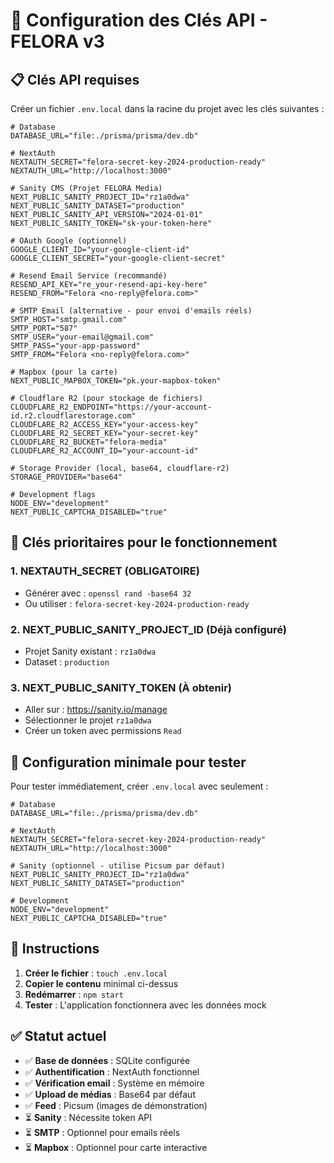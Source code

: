 # 🔑 Configuration des Clés API - FELORA v3

## 📋 Clés API requises

Créer un fichier `.env.local` dans la racine du projet avec les clés suivantes :

```env
# Database
DATABASE_URL="file:./prisma/prisma/dev.db"

# NextAuth
NEXTAUTH_SECRET="felora-secret-key-2024-production-ready"
NEXTAUTH_URL="http://localhost:3000"

# Sanity CMS (Projet FELORA Media)
NEXT_PUBLIC_SANITY_PROJECT_ID="rz1a0dwa"
NEXT_PUBLIC_SANITY_DATASET="production"
NEXT_PUBLIC_SANITY_API_VERSION="2024-01-01"
NEXT_PUBLIC_SANITY_TOKEN="sk-your-token-here"

# OAuth Google (optionnel)
GOOGLE_CLIENT_ID="your-google-client-id"
GOOGLE_CLIENT_SECRET="your-google-client-secret"

# Resend Email Service (recommandé)
RESEND_API_KEY="re_your-resend-api-key-here"
RESEND_FROM="Felora <no-reply@felora.com>"

# SMTP Email (alternative - pour envoi d'emails réels)
SMTP_HOST="smtp.gmail.com"
SMTP_PORT="587"
SMTP_USER="your-email@gmail.com"
SMTP_PASS="your-app-password"
SMTP_FROM="Felora <no-reply@felora.com>"

# Mapbox (pour la carte)
NEXT_PUBLIC_MAPBOX_TOKEN="pk.your-mapbox-token"

# Cloudflare R2 (pour stockage de fichiers)
CLOUDFLARE_R2_ENDPOINT="https://your-account-id.r2.cloudflarestorage.com"
CLOUDFLARE_R2_ACCESS_KEY="your-access-key"
CLOUDFLARE_R2_SECRET_KEY="your-secret-key"
CLOUDFLARE_R2_BUCKET="felora-media"
CLOUDFLARE_R2_ACCOUNT_ID="your-account-id"

# Storage Provider (local, base64, cloudflare-r2)
STORAGE_PROVIDER="base64"

# Development flags
NODE_ENV="development"
NEXT_PUBLIC_CAPTCHA_DISABLED="true"
```

## 🎯 Clés prioritaires pour le fonctionnement

### 1. **NEXTAUTH_SECRET** (OBLIGATOIRE)
- Générer avec : `openssl rand -base64 32`
- Ou utiliser : `felora-secret-key-2024-production-ready`

### 2. **NEXT_PUBLIC_SANITY_PROJECT_ID** (Déjà configuré)
- Projet Sanity existant : `rz1a0dwa`
- Dataset : `production`

### 3. **NEXT_PUBLIC_SANITY_TOKEN** (À obtenir)
- Aller sur : https://sanity.io/manage
- Sélectionner le projet `rz1a0dwa`
- Créer un token avec permissions `Read`

## 🚀 Configuration minimale pour tester

Pour tester immédiatement, créer `.env.local` avec seulement :

```env
# Database
DATABASE_URL="file:./prisma/prisma/dev.db"

# NextAuth
NEXTAUTH_SECRET="felora-secret-key-2024-production-ready"
NEXTAUTH_URL="http://localhost:3000"

# Sanity (optionnel - utilise Picsum par défaut)
NEXT_PUBLIC_SANITY_PROJECT_ID="rz1a0dwa"
NEXT_PUBLIC_SANITY_DATASET="production"

# Development
NODE_ENV="development"
NEXT_PUBLIC_CAPTCHA_DISABLED="true"
```

## 📝 Instructions

1. **Créer le fichier** : `touch .env.local`
2. **Copier le contenu** minimal ci-dessus
3. **Redémarrer** : `npm start`
4. **Tester** : L'application fonctionnera avec les données mock

## ✅ Statut actuel

- ✅ **Base de données** : SQLite configurée
- ✅ **Authentification** : NextAuth fonctionnel
- ✅ **Vérification email** : Système en mémoire
- ✅ **Upload de médias** : Base64 par défaut
- ✅ **Feed** : Picsum (images de démonstration)
- ⏳ **Sanity** : Nécessite token API
- ⏳ **SMTP** : Optionnel pour emails réels
- ⏳ **Mapbox** : Optionnel pour carte interactive
